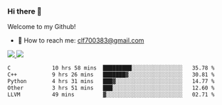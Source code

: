 ### Hi there 👋

<!--
**clingfei/clingfei** is a ✨ _special_ ✨ repository because its `README.md` (this file) appears on your GitHub profile.

Here are some ideas to get you started:

- 🔭 I’m currently working on ...
- 🌱 I’m currently learning ...
- 👯 I’m looking to collaborate on ...
- 🤔 I’m looking for help with ...
- 💬 Ask me about ...
- 📫 How to reach me: ...
- 😄 Pronouns: ...
- ⚡ Fun fact: ...
-->
Welcome to my Github!
- 📧 How to reach me: clf700383@gmail.com

<a href="https://github.com/anuraghazra/github-readme-stats">
  <img src="https://github-readme-stats.vercel.app/api?username=clingfei&count_private=true&show_icons=true&include_all_commits=true&line_height=21&hide_border=true&repo=github-readme-stats" />
</a>
<a href="https://github.com/anuraghazra/convoychat">
  <img src="https://github-readme-stats.vercel.app/api/top-langs/?username=clingfei&hide=Tcl,Perl,Makefile,CSS,HTML,Yacc,Lex,Verilog&langs_count=6&layout=compact&hide_border=true&repo=convoychat" />
</a>

<!--START_SECTION:waka-->

```txt
C             10 hrs 58 mins  █████████░░░░░░░░░░░░░░░░   35.78 %
C++           9 hrs 26 mins   ███████▓░░░░░░░░░░░░░░░░░   30.81 %
Python        4 hrs 31 mins   ███▓░░░░░░░░░░░░░░░░░░░░░   14.77 %
Other         3 hrs 51 mins   ███░░░░░░░░░░░░░░░░░░░░░░   12.60 %
LLVM          49 mins         ▓░░░░░░░░░░░░░░░░░░░░░░░░   02.71 %
```

<!--END_SECTION:waka-->
